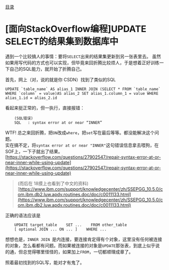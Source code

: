 [目录](./)
# [面向StackOverflow编程]UPDATE SELECT的结果集到数据库中

遇到一个比较搞人的事情：要将`SELECT`出来的结果集更新到另一张表里去。
虽然如果用写代码的方式也可以实现，但毕竟来回折腾比较烦人，于是想着正好训练一下自己的SQL能力，就开始了折腾自己。

首先，网上（对，说的就是你 CSDN）找到了类似的SQL

```
UPDATE `table_name` AS alias_1 INNER JOIN (SELECT * FROM `table_name` WHERE `column` = value)AS alias_2 SET alias_1.column_1 = value WHERE alias_1.id = alias_2.id
```

看起来挺正常的，但一执行，直接报错：

```
    (SQL错误)
    SQL   : syntax error at or near “INNER”
```

WTF!
总之来回折腾，把`ON`改成`where`，把`set`写在最后等等。都没能解决这个问题。  
实在搞不定，将`syntax error at or near "INNER"`这句错误信息拿去喂狗，在SOF上，一下子就出了结果。  
[https://stackoverflow.com/questions/27902547/repair-syntax-error-at-or-near-inner-while-using-update](https://stackoverflow.com/questions/27902547/repair-syntax-error-at-or-near-inner-while-using-update)

> (而后在 18摸上也看到了中文的资料)
> [https://www.ibm.com/support/knowledgecenter/zh/SSEPGG_10.5.0/com.ibm.db2.luw.apdv.routines.doc/doc/c0011133.html](https://www.ibm.com/support/knowledgecenter/zh/SSEPGG_10.5.0/com.ibm.db2.luw.apdv.routines.doc/doc/c0011133.html)

正确的语法应该是

```
    UPDATE target_table    SET ...    FROM other_table
    [ optional JOIN ... ON ... ]    WHERE ...
```

想想也是，`INNER JOIN `是内连接，要连接肯定得有个对象，这里没有任何被连接的对象，怎么看都有问题。而如果被连接的对象是`UPDATE`那张表，到底上似乎说的通，但总觉得哪里怪怪的，如果加上`FROM`，一切都顺理成章了。

照着最初找到的SQL写，能对才有鬼了。